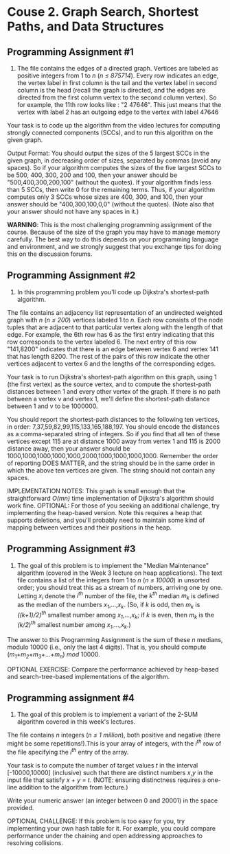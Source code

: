 # Couse 2. Graph Search, Shortest Paths, and Data Structures

## Programming Assignment #1

1. The file contains the edges of a directed graph. Vertices are labeled as positive integers from 1 to _n_ (_n ≤ 875714_). Every row indicates an edge, the vertex label in first column is the tail and the vertex label in second column is the head (recall the graph is directed, and the edges are directed from the first column vertex to the second column vertex). So for example, the 11th row looks like : "2 47646". This just means that the vertex with label 2 has an outgoing edge to the vertex with label 47646

 Your task is to code up the algorithm from the video lectures for computing strongly connected components (SCCs), and to run this algorithm on the given graph.

 Output Format: You should output the sizes of the 5 largest SCCs in the given graph, in decreasing order of sizes, separated by commas (avoid any spaces). So if your algorithm computes the sizes of the five largest SCCs to be 500, 400, 300, 200 and 100, then your answer should be "500,400,300,200,100" (without the quotes). If your algorithm finds less than 5 SCCs, then write 0 for the remaining terms. Thus, if your algorithm computes only 3 SCCs whose sizes are 400, 300, and 100, then your answer should be "400,300,100,0,0" (without the quotes). (Note also that your answer should not have any spaces in it.)

 **WARNING**: This is the most challenging programming assignment of the course. Because of the size of the graph you may have to manage memory carefully. The best way to do this depends on your programming language and environment, and we strongly suggest that you exchange tips for doing this on the discussion forums.

## Programming Assignment #2

1. In this programming problem you'll code up Dijkstra's shortest-path algorithm.

 The file contains an adjacency list representation of an undirected weighted graph with _n_ (_n ≤ 200_) vertices labeled 1 to _n_. Each row consists of the node tuples that are adjacent to that particular vertex along with the length of that edge. For example, the 6th row has 6 as the first entry indicating that this row corresponds to the vertex labeled 6. The next entry of this row "141,8200" indicates that there is an edge between vertex 6 and vertex 141 that has length 8200. The rest of the pairs of this row indicate the other vertices adjacent to vertex 6 and the lengths of the corresponding edges.

 Your task is to run Dijkstra's shortest-path algorithm on this graph, using 1 (the first vertex) as the source vertex, and to compute the shortest-path distances between 1 and every other vertex of the graph. If there is no path between a vertex v and vertex 1, we'll define the shortest-path distance between 1 and v to be 1000000.

 You should report the shortest-path distances to the following ten vertices, in order: 7,37,59,82,99,115,133,165,188,197. You should encode the distances as a comma-separated string of integers. So if you find that all ten of these vertices except 115 are at distance 1000 away from vertex 1 and 115 is 2000 distance away, then your answer should be 1000,1000,1000,1000,1000,2000,1000,1000,1000,1000. Remember the order of reporting DOES MATTER, and the string should be in the same order in which the above ten vertices are given. The string should not contain any spaces.

 IMPLEMENTATION NOTES: This graph is small enough that the straightforward _O(mn)_ time implementation of Dijkstra's algorithm should work fine. OPTIONAL: For those of you seeking an additional challenge, try implementing the heap-based version. Note this requires a heap that supports deletions, and you'll probably need to maintain some kind of mapping between vertices and their positions in the heap.

## Programming Assignment #3

1. The goal of this problem is to implement the "Median Maintenance" algorithm (covered in the Week 3 lecture on heap applications). The text file contains a list of the integers from 1 to _n_ (_n ≤ 10000_) in unsorted order; you should treat this as a stream of numbers, arriving one by one. Letting _x<sub>i</sub>_ denote the _i<sup>th</sup>_ number of the file, the _k<sup>th</sup>_ median _m<sub>k</sub>_ is defined as the median of the numbers _x<sub>1</sub>_,…,_x<sub>k</sub>_. (So, if _k_ is odd, then _m<sub>k</sub>_ is _((k+1)/2)<sup>th</sup>_ smallest number among _x<sub>1</sub>_,…,_x<sub>k</sub>_; if _k_ is even, then _m<sub>k</sub>_ is the _(k/2)<sup>th</sup>_ smallest number among _x<sub>1</sub>_,…,_x<sub>k</sub>_.)

 The answer to this Programming Assignment is the sum of these _n_ medians, modulo 10000 (i.e., only the last 4 digits). That is, you should compute (_m<sub>1</sub>_+_m<sub>2</sub>_+_m<sub>3</sub>_+...+_m<sub>n</sub>_) _mod_ 10000.

 OPTIONAL EXERCISE: Compare the performance achieved by heap-based and search-tree-based implementations of the algorithm.


## Programming assignment #4

1. The goal of this problem is to implement a variant of the 2-SUM algorithm covered in this week's lectures.

 The file contains _n_ integers (_n ≤ 1 million_), both positive and negative (there might be some repetitions!).This is your array of integers, with the _i<sup>th</sup>_ row of the file specifying the _i<sup>th</sup>_ entry of the array.

 Your task is to compute the number of target values _t_ in the interval \[-10000,10000\] (inclusive) such that there are distinct numbers _x_,_y_ in the input file that satisfy _x + y = t_. (NOTE: ensuring distinctness requires a one-line addition to the algorithm from lecture.)

 Write your numeric answer (an integer between 0 and 20001) in the space provided.

 OPTIONAL CHALLENGE: If this problem is too easy for you, try implementing your own hash table for it. For example, you could compare performance under the chaining and open addressing approaches to resolving collisions.

